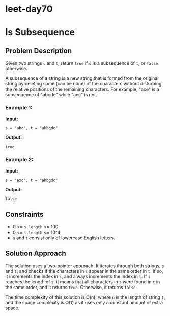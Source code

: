 # leet-day70

# Is Subsequence

## Problem Description

Given two strings `s` and `t`, return `true` if `s` is a subsequence of `t`, or `false` otherwise.

A subsequence of a string is a new string that is formed from the original string by deleting some (can be none) of the characters without disturbing the relative positions of the remaining characters. For example, "ace" is a subsequence of "abcde" while "aec" is not.

### Example 1:

**Input:** 
```
s = "abc", t = "ahbgdc"
```

**Output:** 
```
true
```

### Example 2:

**Input:** 
```
s = "axc", t = "ahbgdc"
```

**Output:** 
```
false
```

## Constraints

- 0 <= `s.length` <= 100
- 0 <= `t.length` <= 10^4
- `s` and `t` consist only of lowercase English letters.

## Solution Approach

The solution uses a two-pointer approach. It iterates through both strings, `s` and `t`, and checks if the characters in `s` appear in the same order in `t`. If so, it increments the index in `s`, and always increments the index in `t`. If `i` reaches the length of `s`, it means that all characters in `s` were found in `t` in the same order, and it returns `true`. Otherwise, it returns `false`.

The time complexity of this solution is O(n), where `n` is the length of string `t`, and the space complexity is O(1) as it uses only a constant amount of extra space.
